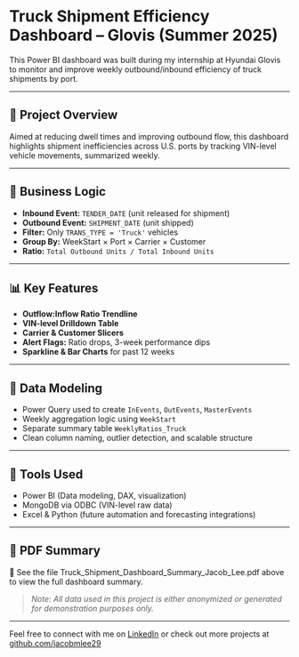 # Truck Shipment Efficiency Dashboard – Glovis (Summer 2025)

This Power BI dashboard was built during my internship at Hyundai Glovis to monitor and improve weekly outbound/inbound efficiency of truck shipments by port.

---

## 🚚 Project Overview

Aimed at reducing dwell times and improving outbound flow, this dashboard highlights shipment inefficiencies across U.S. ports by tracking VIN-level vehicle movements, summarized weekly.

---

## 🧠 Business Logic

- **Inbound Event:** `TENDER_DATE` (unit released for shipment)
- **Outbound Event:** `SHIPMENT_DATE` (unit shipped)
- **Filter:** Only `TRANS_TYPE = 'Truck'` vehicles
- **Group By:** WeekStart × Port × Carrier × Customer
- **Ratio:** `Total Outbound Units / Total Inbound Units`

---

## 📊 Key Features

- **Outflow:Inflow Ratio Trendline**
- **VIN-level Drilldown Table**
- **Carrier & Customer Slicers**
- **Alert Flags:** Ratio drops, 3-week performance dips
- **Sparkline & Bar Charts** for past 12 weeks

---

## 🧱 Data Modeling

- Power Query used to create `InEvents`, `OutEvents`, `MasterEvents`
- Weekly aggregation logic using `WeekStart`
- Separate summary table `WeeklyRatios_Truck`
- Clean column naming, outlier detection, and scalable structure

---

## 🔄 Tools Used

- Power BI (Data modeling, DAX, visualization)
- MongoDB via ODBC (VIN-level raw data)
- Excel & Python (future automation and forecasting integrations)

---

## 📄 PDF Summary

📎 See the file Truck_Shipment_Dashboard_Summary_Jacob_Lee.pdf above to view the full dashboard summary.

> _Note: All data used in this project is either anonymized or generated for demonstration purposes only._

---

Feel free to connect with me on [LinkedIn](https://linkedin.com/in/jacob-lee-) or check out more projects at [github.com/jacobmlee29](https://github.com/jacobmlee29)

